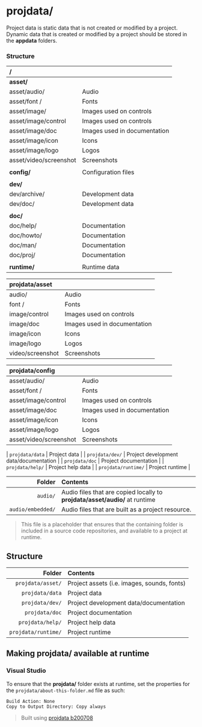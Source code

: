 ﻿# projdata/
Project data is static data that is not created or modified by a project. Dynamic data that is created or modified by a project should be stored in the **appdata** folders.

### Structure
| /                                   |                                                                   |
|:------------------------------------|:------------------------------------------------------------------|
| **asset/**                          |
| asset/audio/                        | Audio |
| asset/font /                        | Fonts |
| asset/image/                        | Images used on controls|
| asset/image/control                 | Images used on controls|
| asset/image/doc                     | Images used in documentation |
| asset/image/icon                    | Icons |
| asset/image/logo                    | Logos |
| asset/video/screenshot              | Screenshots |
|||
| **config/**                         | Configuration files |
|||
| **dev/**                            |  |
| dev/archive/                        | Development data |
| dev/doc/                            | Development data |
|||
| **doc/**                            |  |
| doc/help/                           | Documentation |
| doc/howto/                          | Documentation |
| doc/man/                            | Documentation |
| doc/proj/                           | Documentation |
|||
| **runtime/**                        | Runtime data |

| projdata/asset                      |                                                                   |
|:------------------------------------|:------------------------------------------------------------------|
| audio/                              | Audio |
| font /                        | Fonts |
| image/control                 | Images used on controls|
| image/doc                     | Images used in documentation |
| image/icon                    | Icons |
| image/logo                    | Logos |
| video/screenshot              | Screenshots |

| projdata/config                     |                                                                   |
|:------------------------------------|:------------------------------------------------------------------|
| asset/audio/                        | Audio |
| asset/font /                        | Fonts |
| asset/image/control                 | Images used on controls|
| asset/image/doc                     | Images used in documentation |
| asset/image/icon                    | Icons |
| asset/image/logo                    | Logos |
| asset/video/screenshot              | Screenshots |





| `projdata/data`     | Project data                                |
| `projdata/dev/`     | Project development data/documentation      |
| `projdata/doc`      | Project documentation                       |
| `projdata/help/`    | Project help data                           |
| `projdata/runtime/` | Project runtime                             |












| Folder            | Contents                                                                    |
|------------------:|:----------------------------------------------------------------------------|
| `audio/`          | Audio files that are copied locally to **projdata/asset/audio/** at runtime |
| `audio/embedded/` | Audio files that are built as a project resource.                           |



> This file is a placeholder that ensures that the containing folder is included in a source code repositories, and available to a project at runtime.



## Structure
| Folder              | Contents                                    |
|--------------------:|:--------------------------------------------|
| `projdata/asset/`   | Project assets (i.e. images, sounds, fonts) |
| `projdata/data`     | Project data                                |
| `projdata/dev/`     | Project development data/documentation      |
| `projdata/doc`      | Project documentation                       |
| `projdata/help/`    | Project help data                           |
| `projdata/runtime/` | Project runtime                             |

## Making projdata/ available at runtime
### Visual Studio
To ensure that the **projdata/** folder exists at runtime, set the properties for the `projdata/about-this-folder.md` file as such:
```
Build Action: None
Copy to Output Directory: Copy always
```

> Built using [projdata b200708](https://github.com/aprettycoolprogram/dotfiles-templates-and-gists-etc/tree/master/template/projdata)